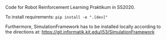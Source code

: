 Code for Robot Reinforcement Learning Praktikum in SS2020.

To install requirements: `pip install -e ".[dev]"`

Furthermore, SimulationFramework has to be installed locally according to the directions at: 
https://git.informatik.kit.edu/i53/SimulationFramework
